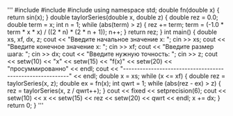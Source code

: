 '''
#include <iostream> 
#include <cmath> 
#include <iomanip> 
using namespace std; 
double fn(double x) { 
    return sin(x); 
} 
double taylorSeries(double x, double z) { 
    double rez = 0.0; 
    double term = x; 
    int n = 1; 
    while (abs(term) > z) { 
        rez += term; 
        term = (-1.0 * term * x * x) / ((2 * n) * (2 * n + 1)); 
        n++; 
    } 
    return rez; 
} 
int main() { 
    double xs, xf, dx, z; 
    cout << "Введите начальное значение x: "; 
    cin >> xs; 
    cout << "Введите конечное значение x: "; 
    cin >> xf; 
    cout << "Введите размер шага: "; 
    cin >> dx; 
    cout << "Введите нужную точность: "; 
    cin >> z; 
    cout << setw(10) << "x" << setw(15) << "f(x)" << setw(20) << "просуммированно" << endl; 
    cout << "----------------------------------------------------------" << endl; 
    double x = xs; 
    while (x <= xf) { 
        double rez = taylorSeries(x, z); 
        double ex = fn(x); 
        int qwrt = 1; 
        while (abs(rez - ex) > z) { 
            rez = taylorSeries(x, z / qwrt++); 
        } 
        cout << fixed << setprecision(6); 
        cout << setw(10) << x << setw(15) << rez << setw(20) << qwrt << endl; 
        x += dx; 
    } 
    return 0; 
} 
'''
